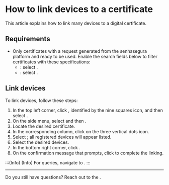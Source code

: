# How to link devices to a certificate 

This article explains how to link many devices to a digital certificate.

## Requirements

* Only certificates with a request generated from the senhasegura platform and ready to be used. Enable the search fields below to filter certificates with these specifications:
    * : select . 
    * : select .

## Link devices
To link devices, follow these steps:

1. In the top left corner, click , identified by the nine squares icon, and then select .
2. On the side menu, select  and then .
3. Locate the desired certificate.
4. In the corresponding  column, click on the three vertical dots icon.
5. Select ; all registered devices will appear listed.
7. Select the desired devices.
8. In the bottom right corner, click . 
9. On the confirmation message that prompts, click  to complete the linking.

:::(Info) (Info)
For queries, navigate to .
:::
***
Do you still have questions? Reach out to the .
